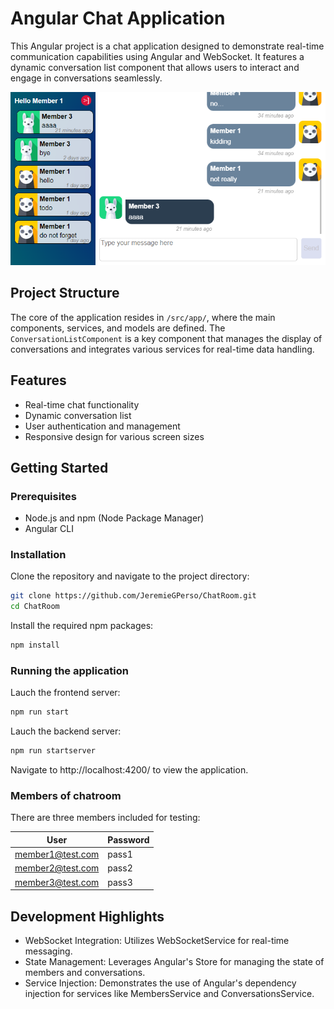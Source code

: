 # Angular Chat Application

This Angular project is a chat application designed to demonstrate real-time communication capabilities using Angular and WebSocket. It features a dynamic conversation list component that allows users to interact and engage in conversations seamlessly.

![application preview](./chatroom-preview.png)

## Project Structure

The core of the application resides in `/src/app/`, where the main components, services, and models are defined. The `ConversationListComponent` is a key component that manages the display of conversations and integrates various services for real-time data handling.

## Features

- Real-time chat functionality
- Dynamic conversation list
- User authentication and management
- Responsive design for various screen sizes

## Getting Started

### Prerequisites

- Node.js and npm (Node Package Manager)
- Angular CLI

### Installation

Clone the repository and navigate to the project directory:

```bash
git clone https://github.com/JeremieGPerso/ChatRoom.git
cd ChatRoom
```

Install the required npm packages:

```bash
npm install
```

### Running the application

Lauch the frontend server:

```bash
npm run start
```

Lauch the backend server:

```bash
npm run startserver
```

Navigate to http://localhost:4200/ to view the application.

### Members of chatroom

There are three members included for testing:

| User              | Password |
|-------------------|----------|
| member1@test.com  | pass1    |
| member2@test.com  | pass2    |
| member3@test.com  | pass3    |

## Development Highlights

* WebSocket Integration: Utilizes WebSocketService for real-time messaging.
* State Management: Leverages Angular's Store for managing the state of members and conversations.
* Service Injection: Demonstrates the use of Angular's dependency injection for services like MembersService and ConversationsService.
